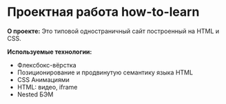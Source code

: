 # Проектная работа how-to-learn

**О проекте:**
Это типовой одностраничный сайт построенный на HTML и CSS.

**Используемые технологии:**
* Флексбокс-вёрстка
* Позиционирование и продвинутую семантику языка HTML
* СSS Анимациями
* HTML: видео, iframe
* Nested БЭМ
